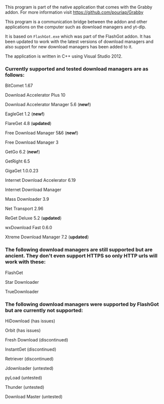 This program is part of the native application that comes with the Grabby addon. For more information visit https://github.com/pouriap/Grabby

This program is a communication bridge between the addon and other applications on the computer such as download managers and yt-dlp.

It is based on `FlashGot.exe` which was part of the FlashGot addon. It has been updated to work with the latest versions of download managers and also support for new download managers has been added to it.

The application is written in C++ using Visual Studio 2012.

### Currently supported and tested download managers are as follows:

BitComet 1.67

Download Accelerator Plus 10

Download Accelerator Manager 5.6 (**new!**)

EagleGet 1.2 (**new!**)

FlareGet 4.8 (**updated**)

Free Download Manager 5&6 (**new!**)

Free Download Manager 3

GetGo 6.2 (**new!**)

GetRight 6.5

GigaGet 1.0.0.23

Internet Download Accelerator 6.19 

Internet Download Manager

Mass Downloader 3.9

Net Transport 2.96

ReGet Deluxe 5.2 (**updated**)

wxDownload Fast 0.6.0

Xtreme Download Manager 7.2 (**updated**)

### The following download managers are still supported but are ancient. They don't even support HTTPS so only HTTP urls will work with these:

FlashGet

Star Downloader

TrueDownloader

### The following download managers were supported by FlashGot but are currently not supported:

HiDownload (has issues)

Orbit (has issues)

Fresh Download (discontinued) 

InstantGet (discontinued) 

Retriever (discontinued) 

Jdownloader (untested)

pyLoad (untested)

Thunder (untested)

Download Master (untested)
